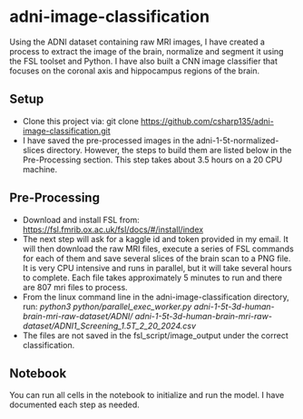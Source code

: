 # adni-image-classification

Using the ADNI dataset containing raw MRI images, I have created a process to extract the image of the brain, normalize and segment it using the FSL toolset and Python. I have also built a CNN image classifier that focuses on the coronal axis and hippocampus regions of the brain.

## Setup
* Clone this project via: git clone https://github.com/csharp135/adni-image-classification.git
* I have saved the pre-processed images in the adni-1-5t-normalized-slices directory. However, the steps to build them are listed below in the Pre-Processing section. This step takes about 3.5 hours on a 20 CPU machine.

## Pre-Processing
* Download and install FSL from: https://fsl.fmrib.ox.ac.uk/fsl/docs/#/install/index
* The next step will ask for a kaggle id and token provided in my email. It will then download the raw MRI files, execute a series of FSL commands for each of them and save several slices of the brain scan to a PNG file. It is very CPU intensive and runs in parallel, but it will take several hours to complete. Each file takes approximately 5 minutes to run and there are 807 mri files to process. 
* From the linux command line in the adni-image-classification directory, run: _python3 python/parallel_exec_worker.py adni-1-5t-3d-human-brain-mri-raw-dataset/ADNI/ adni-1-5t-3d-human-brain-mri-raw-dataset/ADNI1_Screening_1.5T_2_20_2024.csv_
* The files are not saved in the fsl_script/image_output under the correct classification. 

## Notebook
You can run all cells in the notebook to initialize and run the model. I have documented each step as needed. 
